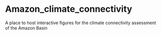 # Amazon_climate_connectivity
A place to host interactive figures for the climate connectivity assessment of the Amazon Basin
